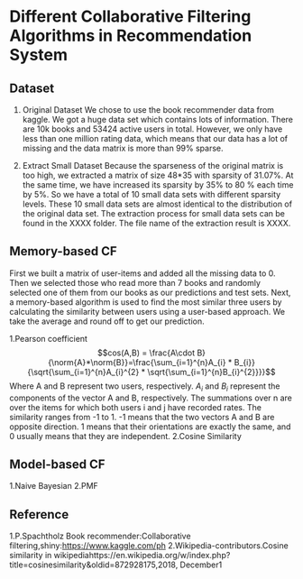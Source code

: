 # Different Collaborative Filtering Algorithms in Recommendation System

## Dataset 
1. Original Dataset
We chose to use the book recommender data from kaggle. We got a huge data set which contains lots of information. There are 10k books and 53424 active users in total. However, we only have less than one million rating data, which means that our data has a lot of missing and the data matrix is more than 99% sparse.

2. Extract Small Dataset
Because the sparseness of the original matrix is too high, we extracted a matrix of size 48*35 with sparsity of 31.07%. At the same time, we have increased its sparsity by 35% to 80 % each time by 5%. So we have a total of 10 small data sets with different sparsity levels. These 10 small data sets are almost identical to the distribution of the original data set. The extraction process for small data sets can be found in the XXXX folder. The file name of the extraction result is XXXX.

## Memory-based CF
First we built a matrix of user-items and added all the missing data to 0. Then we selected those who read more than 7 books and randomly selected one of them from our books as our predictions and test sets. Next, a memory-based algorithm is used to find the most similar three users by calculating the similarity between users using a user-based approach. We take the average and round off to get our prediction.

1.Pearson coefficient
$$cos(A,B) = \frac{A\cdot B}{\norm{A}*\norm{B}}=\frac{\sum_{i=1}^{n}A_{i} * B_{i}}{\sqrt{\sum_{i=1}^{n}A_{i}^{2} * \sqrt{\sum_{i=1}^{n}B_{i}^{2}}}}$$
Where A and B represent two users, respectively. $A_{i}$ and $B_{i}$ represent the components of the vector A and B, respectively.  The summations over n are over the items for which both users i and j have recorded rates. The similarity ranges from -1 to 1. -1 means that the two vectors A and B are opposite direction. 1 means that their orientations are exactly the same, and 0 usually means that they are independent.
2.Cosine Similarity
## Model-based CF
1.Naive Bayesian
2.PMF

## Reference
1.P.Spachtholz Book recommender:Collaborative filtering,shiny:https://www.kaggle.com/ph
2.Wikipedia-contributors.Cosine similarity in wikipediahttps://en.wikipedia.org/w/index.php?title=cosinesimilarity&oldid=872928175,2018, December1
